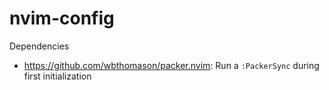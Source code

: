 # nvim-config

Dependencies
- https://github.com/wbthomason/packer.nvim: Run a ```:PackerSync``` during first initialization
